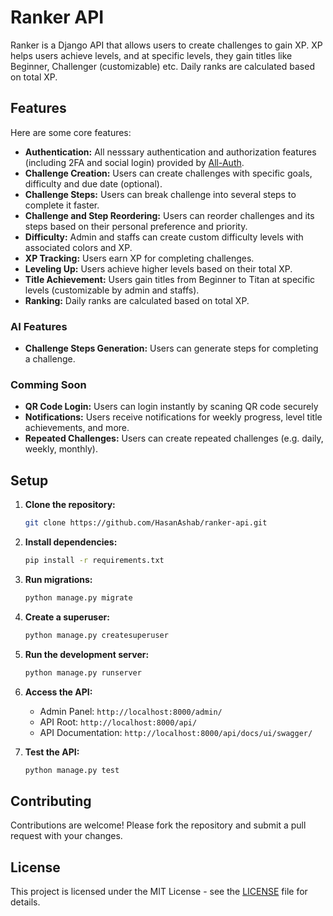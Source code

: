 # Ranker API

Ranker is a Django API that allows users to create challenges to gain XP. XP helps users achieve levels, and at specific levels, they gain titles like Beginner, Challenger (customizable) etc. Daily ranks are calculated based on total XP.

## Features
Here are some core features:
- **Authentication:** All nesssary authentication and authorization features (including 2FA and social login) provided by [All-Auth](https://docs.allauth.org/en/latest/).
- **Challenge Creation:** Users can create challenges with specific goals, difficulty and due date (optional).
- **Challenge Steps:** Users can break challenge into several steps to complete it faster.
- **Challenge and Step Reordering:** Users can reorder challenges and its steps based on their personal preference and priority.
- **Difficulty:** Admin and staffs can create custom difficulty levels with associated colors and XP.
- **XP Tracking:** Users earn XP for completing challenges.
- **Leveling Up:** Users achieve higher levels based on their total XP.
- **Title Achievement:** Users gain titles from Beginner to Titan at specific levels (customizable by admin and staffs).
- **Ranking:** Daily ranks are calculated based on total XP.

### AI Features
- **Challenge Steps Generation:** Users can generate steps for completing a challenge.

### Comming Soon
- **QR Code Login:** Users can login instantly by scaning QR code securely
- **Notifications:** Users receive notifications for weekly progress, level title achievements, and more.
- **Repeated Challenges:** Users can create repeated challenges (e.g. daily, weekly, monthly).

## Setup

1. **Clone the repository:**
   ```bash
   git clone https://github.com/HasanAshab/ranker-api.git
   ```

2. **Install dependencies:**
   ```bash
   pip install -r requirements.txt
   ```

3. **Run migrations:**
   ```bash
   python manage.py migrate
   ```

4. **Create a superuser:**
   ```bash
   python manage.py createsuperuser
   ```

5. **Run the development server:**
   ```bash
   python manage.py runserver
   ```

6. **Access the API:**
   - Admin Panel: `http://localhost:8000/admin/`
   - API Root: `http://localhost:8000/api/`
   - API Documentation: `http://localhost:8000/api/docs/ui/swagger/`

7. **Test the API:**
   ```bash
   python manage.py test
   ```

## Contributing

Contributions are welcome! Please fork the repository and submit a pull request with your changes.

## License

This project is licensed under the MIT License - see the [LICENSE](LICENSE) file for details.
